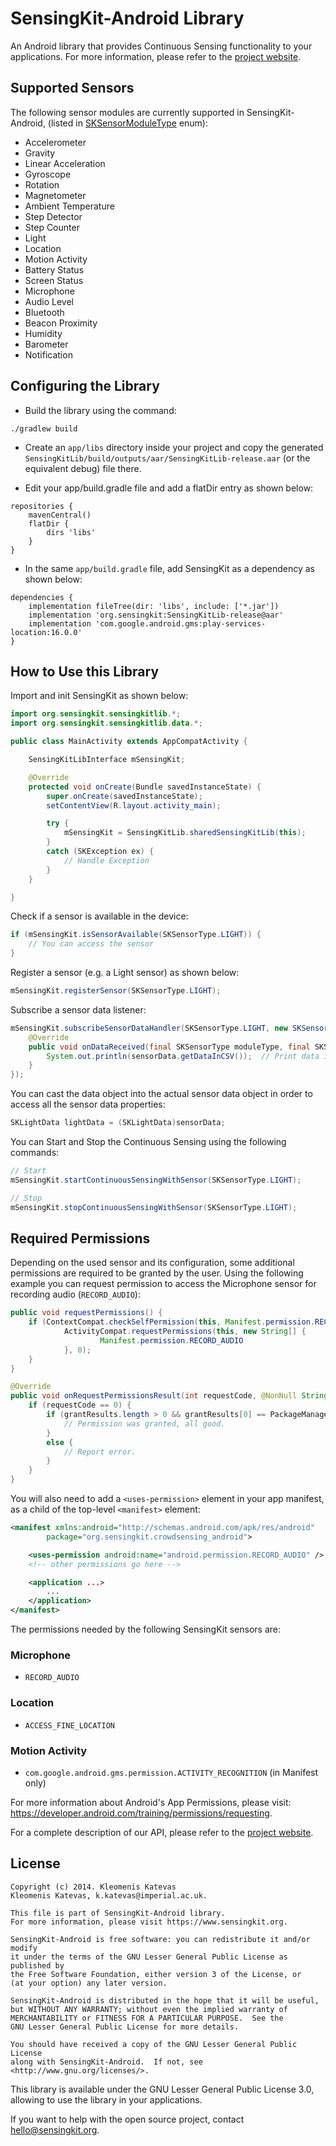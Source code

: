 # SensingKit-Android Library

An Android library that provides Continuous Sensing functionality to your applications. For more information, please refer to the [project website](https://www.sensingkit.org).


## Supported Sensors

The following sensor modules are currently supported in SensingKit-Android, (listed in [SKSensorModuleType](SensingKitLib/src/main/java/org/sensingkit/sensingkitlib/SKSensorModuleType.java) enum):

- Accelerometer
- Gravity
- Linear Acceleration
- Gyroscope
- Rotation
- Magnetometer
- Ambient Temperature
- Step Detector
- Step Counter
- Light
- Location
- Motion Activity
- Battery Status
- Screen Status
- Microphone
- Audio Level
- Bluetooth
- Beacon Proximity
- Humidity
- Barometer
- Notification

## Configuring the Library

- Build the library using the command:

```
./gradlew build
```

- Create an `app/libs` directory inside your project and copy the generated `SensingKitLib/build/outputs/aar/SensingKitLib-release.aar` (or the equivalent debug) file there.

- Edit your app/build.gradle file and add a flatDir entry as shown below:

```
repositories {
    mavenCentral()
    flatDir {
        dirs 'libs'
    }
}
```


- In the same `app/build.gradle` file, add SensingKit as a dependency as shown below:

```
dependencies {
    implementation fileTree(dir: 'libs', include: ['*.jar'])
    implementation 'org.sensingkit:SensingKitLib-release@aar'
    implementation 'com.google.android.gms:play-services-location:16.0.0'
}
```


## How to Use this Library

Import and init SensingKit as shown below:

```java
import org.sensingkit.sensingkitlib.*;
import org.sensingkit.sensingkitlib.data.*;

public class MainActivity extends AppCompatActivity {

    SensingKitLibInterface mSensingKit;

    @Override
    protected void onCreate(Bundle savedInstanceState) {
        super.onCreate(savedInstanceState);
        setContentView(R.layout.activity_main);

        try {
            mSensingKit = SensingKitLib.sharedSensingKitLib(this);
        }
        catch (SKException ex) {
            // Handle Exception
        }
    }

}
```


Check if a sensor is available in the device:

```java
if (mSensingKit.isSensorAvailable(SKSensorType.LIGHT)) {
    // You can access the sensor
}
```


Register a sensor (e.g. a Light sensor) as shown below:

```java
mSensingKit.registerSensor(SKSensorType.LIGHT);
```


Subscribe a sensor data listener:

```java
mSensingKit.subscribeSensorDataHandler(SKSensorType.LIGHT, new SKSensorDataHandler() {
    @Override
    public void onDataReceived(final SKSensorType moduleType, final SKSensorData sensorData) {
        System.out.println(sensorData.getDataInCSV());  // Print data in CSV format
    }
});
```


You can cast the data object into the actual sensor data object in order to access all the sensor data properties:

```java
SKLightData lightData = (SKLightData)sensorData;
```


You can Start and Stop the Continuous Sensing using the following commands:

```java
// Start
mSensingKit.startContinuousSensingWithSensor(SKSensorType.LIGHT);

// Stop
mSensingKit.stopContinuousSensingWithSensor(SKSensorType.LIGHT);
```

## Required Permissions

Depending on the used sensor and its configuration, some additional permissions are required to be granted by the user. Using the following example you can request permission to access the Microphone sensor for recording audio (`RECORD_AUDIO`):

```java
public void requestPermissions() {
    if (ContextCompat.checkSelfPermission(this, Manifest.permission.RECORD_AUDIO) != PackageManager.PERMISSION_GRANTED) {
            ActivityCompat.requestPermissions(this, new String[] {
                    Manifest.permission.RECORD_AUDIO
            }, 0);
    }
}

@Override
public void onRequestPermissionsResult(int requestCode, @NonNull String[] permissions, @NonNull int[] grantResults) {
    if (requestCode == 0) {
        if (grantResults.length > 0 && grantResults[0] == PackageManager.PERMISSION_GRANTED) {
            // Permission was granted, all good.
        }
        else {
            // Report error.
        }
    }
}
```

You will also need to add a `<uses-permission>` element in your app manifest, as a child of the top-level `<manifest>` element:

```xml
<manifest xmlns:android="http://schemas.android.com/apk/res/android"
        package="org.sensingkit.crowdsensing_android">

    <uses-permission android:name="android.permission.RECORD_AUDIO" />
    <!-- other permissions go here -->

    <application ...>
        ...
    </application>
</manifest>
```

The permissions needed by the following SensingKit sensors are:

### Microphone

- `RECORD_AUDIO`


### Location
- `ACCESS_FINE_LOCATION`


### Motion Activity

- `com.google.android.gms.permission.ACTIVITY_RECOGNITION` (in Manifest only)


For more information about Android's App Permissions, please visit: https://developer.android.com/training/permissions/requesting.



For a complete description of our API, please refer to the [project website](https://www.sensingkit.org).

## License

```
Copyright (c) 2014. Kleomenis Katevas
Kleomenis Katevas, k.katevas@imperial.ac.uk.

This file is part of SensingKit-Android library.
For more information, please visit https://www.sensingkit.org.

SensingKit-Android is free software: you can redistribute it and/or modify
it under the terms of the GNU Lesser General Public License as published by
the Free Software Foundation, either version 3 of the License, or
(at your option) any later version.

SensingKit-Android is distributed in the hope that it will be useful,
but WITHOUT ANY WARRANTY; without even the implied warranty of
MERCHANTABILITY or FITNESS FOR A PARTICULAR PURPOSE.  See the
GNU Lesser General Public License for more details.

You should have received a copy of the GNU Lesser General Public License
along with SensingKit-Android.  If not, see <http://www.gnu.org/licenses/>.
```

This library is available under the GNU Lesser General Public License 3.0, allowing to use the library in your applications.

If you want to help with the open source project, contact hello@sensingkit.org.
